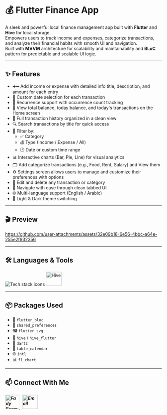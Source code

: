 # 💰 Flutter Finance App

A sleek and powerful local finance management app built with **Flutter** and **Hive** for local storage.  
Empowers users to track income and expenses, categorize transactions, and analyze their financial habits with smooth UI and navigation.  
Built with **MVVM** architecture for scalability and maintainability and **BLoC** pattern for predictable and scalable UI logic.

---

## ✨ Features

- ➕➖ Add income or expense with detailed info title, description, and amount for each entry
- 📅 Custom date selection for each transaction  
- 🔁 Recurrence support with occurrence count tracking   
- 🧮 View total balance, today balance, and today's transactions on the Home screen  
- 📄 Full transaction history organized in a clean view
- 🔍 Search transactions by title for quick access
- 🧮 Filter by:
  - ✅ Category  
  - 💰 Type (Income / Expense / All)  
  - 🕒 Date or custom time range
- 📊 Interactive charts (Bar, Pie, Line) for visual analytics
- 🗂️ Add categorize transactions (e.g., Food, Rent, Salary) and View them  
- ⚙️ Settings screen allows users to manage and customize their preferences with options
- 📝 Edit and delete any transaction or category
- 🧭 Navigate with ease through clean tabbed UI  
- 🌐 Multi-language support (English / Arabic)  
- 🎨 Light & Dark theme switching

---

## 🎬 Preview

https://github.com/user-attachments/assets/32e09b18-6e56-4bbc-a64e-255e2f932356

---

## 🛠️ Languages & Tools
<p align="left"> 
        <img src="https://skillicons.dev/icons?i=flutter,dart,vscode,git,github" alt="Tech stack icons" />
        <img src="https://encrypted-tbn0.gstatic.com/images?q=tbn:ANd9GcTMPq4YNrCDzxfBUu7I4wlkncj7XnUgF8rl1A&s" alt="Hive" width="50" height="45" />
</p>

---

## 📦 Packages Used

- 🧠 `flutter_bloc`  
- 💾 `shared_preferences`  
- 🖼️ `flutter_svg`  
- 🐝 `hive` / `hive_flutter`  
- 🧠 `dartz`  
- 📅 `table_calendar`  
- 🌐 `intl`  
- 📊 `fl_chart`

---

## 📫 Connect With Me
<h5 align="left"> 
<a href="https://www.linkedin.com/in/fady-esam/" target="_blank"> 
  <img src="https://raw.githubusercontent.com/rahuldkjain/github-profile-readme-generator/master/src/images/icons/Social/linked-in-alt.svg" alt="Fady Esam" height="45" width="45" /> 
  </a> 
   &nbsp;
  <a href="mailto:fady.esam.0101@gmail.com" target="_blank"> 
    <img src="https://cdn-icons-png.flaticon.com/512/732/732200.png" alt="Email" height="45" width="50" /> 
</a> 
</h5>



